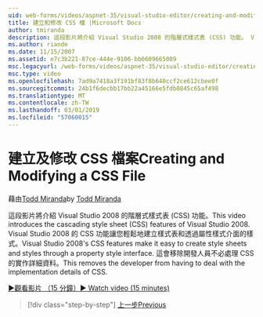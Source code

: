 ```yaml
---
uid: web-forms/videos/aspnet-35/visual-studio-editor/creating-and-modifying-a-css-file
title: 建立和修改 CSS 檔 |Microsoft Docs
author: tmiranda
description: 這段影片將介紹 Visual Studio 2008 的階層式樣式表 (CSS) 功能。 Visual Studio 2008 的 CSS 功能讓您輕鬆建立樣式表...
ms.author: riande
ms.date: 11/15/2007
ms.assetid: e7c3b221-87ce-444e-9106-bb0609665009
msc.legacyurl: /web-forms/videos/aspnet-35/visual-studio-editor/creating-and-modifying-a-css-file
msc.type: video
ms.openlocfilehash: 7ad9a7418a3f191bf83f8b640ccf2ce612cbee0f
ms.sourcegitcommit: 24b1f6decbb17bb22a45166e5fdb0845c65af498
ms.translationtype: MT
ms.contentlocale: zh-TW
ms.lasthandoff: 03/01/2019
ms.locfileid: "57060015"
---
```

<a name="creating-and-modifying-a-css-file"></a><span data-ttu-id="bb946-104">建立及修改 CSS 檔案</span><span class="sxs-lookup"><span data-stu-id="bb946-104">Creating and Modifying a CSS File</span></span>
====================
<span data-ttu-id="bb946-105">藉由[Todd Miranda](https://github.com/tmiranda)</span><span class="sxs-lookup"><span data-stu-id="bb946-105">by [Todd Miranda](https://github.com/tmiranda)</span></span>

<span data-ttu-id="bb946-106">這段影片將介紹 Visual Studio 2008 的階層式樣式表 (CSS) 功能。</span><span class="sxs-lookup"><span data-stu-id="bb946-106">This video introduces the cascading style sheet (CSS) features of Visual Studio 2008.</span></span> <span data-ttu-id="bb946-107">Visual Studio 2008 的 CSS 功能讓您輕鬆地建立樣式表和透過屬性樣式介面的樣式。</span><span class="sxs-lookup"><span data-stu-id="bb946-107">Visual Studio 2008's CSS features make it easy to create style sheets and styles through a property style interface.</span></span> <span data-ttu-id="bb946-108">這會移除開發人員不必處理 CSS 的實作詳細資料。</span><span class="sxs-lookup"><span data-stu-id="bb946-108">This removes the developer from having to deal with the implementation details of CSS.</span></span>

[<span data-ttu-id="bb946-109">&#9654;觀看影片 （15 分鐘）</span><span class="sxs-lookup"><span data-stu-id="bb946-109">&#9654; Watch video (15 minutes)</span></span>](https://channel9.msdn.com/Blogs/ASP-NET-Site-Videos/creating-and-modifying-a-css-file)

> [!div class="step-by-step"]
> [<span data-ttu-id="bb946-110">上一步</span><span class="sxs-lookup"><span data-stu-id="bb946-110">Previous</span></span>](quick-tour-of-the-visual-studio-2008-integrated-development-environment.md)
